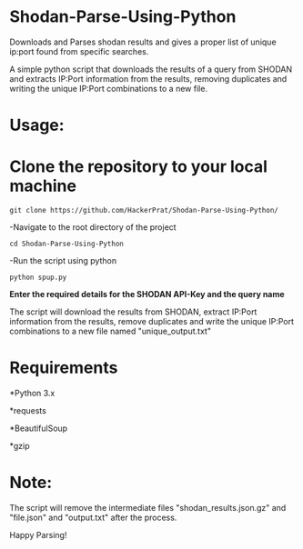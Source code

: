 # Shodan-Parse-Using-Python
Downloads and Parses shodan results and gives a proper list of unique ip:port found from specific searches.

A simple python script that downloads the results of a query from SHODAN and extracts IP:Port information from the results, removing duplicates and writing the unique IP:Port combinations to a new file.

# Usage:
# Clone the repository to your local machine

`git clone https://github.com/HackerPrat/Shodan-Parse-Using-Python/`

-Navigate to the root directory of the project

`cd Shodan-Parse-Using-Python`

-Run the script using python

`python spup.py`

**Enter the required details for the SHODAN API-Key and the query name**

The script will download the results from SHODAN, extract IP:Port information from the results, remove duplicates and write the unique IP:Port combinations to a new file named "unique_output.txt"

# Requirements
*Python 3.x

*requests

*BeautifulSoup

*gzip

# Note:
The script will remove the intermediate files "shodan_results.json.gz" and "file.json" and "output.txt" after the process.

Happy Parsing!
